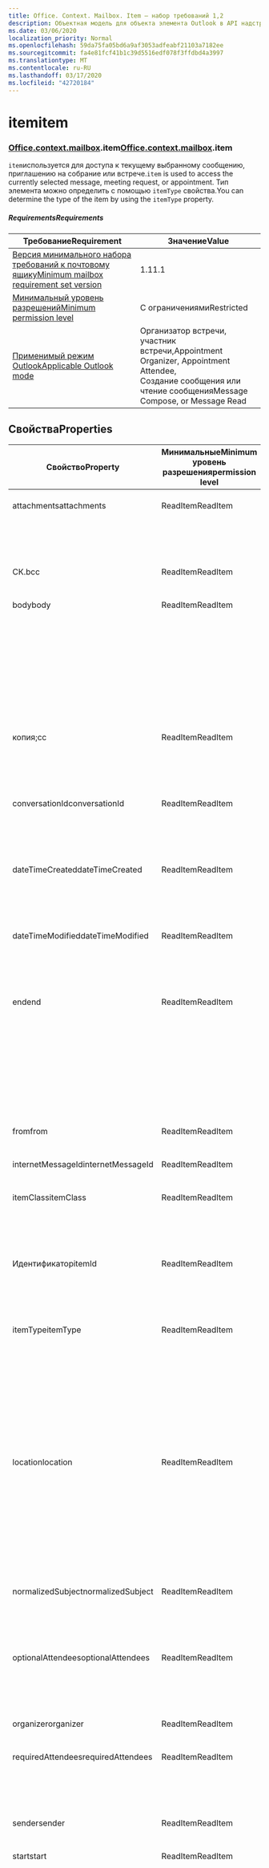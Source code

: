 ```yaml
---
title: Office. Context. Mailbox. Item — набор требований 1,2
description: Объектная модель для объекта элемента Outlook в API надстроек Outlook (версия API почтовых ящиков 1,2).
ms.date: 03/06/2020
localization_priority: Normal
ms.openlocfilehash: 59da75fa05bd6a9af3053adfeabf21103a7182ee
ms.sourcegitcommit: fa4e81fcf41b1c39d5516edf078f3ffdbd4a3997
ms.translationtype: MT
ms.contentlocale: ru-RU
ms.lasthandoff: 03/17/2020
ms.locfileid: "42720184"
---
```

# <a name="item"></a><span data-ttu-id="8c17d-103">item</span><span class="sxs-lookup"><span data-stu-id="8c17d-103">item</span></span>

### <a name="officecontextmailboxitem"></a><span data-ttu-id="8c17d-104">[Office](office.md)[.context](office.context.md)[.mailbox](office.context.mailbox.md).item</span><span class="sxs-lookup"><span data-stu-id="8c17d-104">[Office](office.md)[.context](office.context.md)[.mailbox](office.context.mailbox.md).item</span></span>

<span data-ttu-id="8c17d-105">`item`используется для доступа к текущему выбранному сообщению, приглашению на собрание или встрече.</span><span class="sxs-lookup"><span data-stu-id="8c17d-105">`item` is used to access the currently selected message, meeting request, or appointment.</span></span> <span data-ttu-id="8c17d-106">Тип элемента можно определить с помощью `itemType` свойства.</span><span class="sxs-lookup"><span data-stu-id="8c17d-106">You can determine the type of the item by using the `itemType` property.</span></span>

##### <a name="requirements"></a><span data-ttu-id="8c17d-107">Requirements</span><span class="sxs-lookup"><span data-stu-id="8c17d-107">Requirements</span></span>

|<span data-ttu-id="8c17d-108">Требование</span><span class="sxs-lookup"><span data-stu-id="8c17d-108">Requirement</span></span>|<span data-ttu-id="8c17d-109">Значение</span><span class="sxs-lookup"><span data-stu-id="8c17d-109">Value</span></span>|
|---|---|
|[<span data-ttu-id="8c17d-110">Версия минимального набора требований к почтовому ящику</span><span class="sxs-lookup"><span data-stu-id="8c17d-110">Minimum mailbox requirement set version</span></span>](../../requirement-sets/outlook-api-requirement-sets.md)|<span data-ttu-id="8c17d-111">1.1</span><span class="sxs-lookup"><span data-stu-id="8c17d-111">1.1</span></span>|
|[<span data-ttu-id="8c17d-112">Минимальный уровень разрешений</span><span class="sxs-lookup"><span data-stu-id="8c17d-112">Minimum permission level</span></span>](../../../outlook/understanding-outlook-add-in-permissions.md)|<span data-ttu-id="8c17d-113">С ограничениями</span><span class="sxs-lookup"><span data-stu-id="8c17d-113">Restricted</span></span>|
|[<span data-ttu-id="8c17d-114">Применимый режим Outlook</span><span class="sxs-lookup"><span data-stu-id="8c17d-114">Applicable Outlook mode</span></span>](../../../outlook/outlook-add-ins-overview.md#extension-points)|<span data-ttu-id="8c17d-115">Организатор встречи, участник встречи,</span><span class="sxs-lookup"><span data-stu-id="8c17d-115">Appointment Organizer, Appointment Attendee,</span></span><br><span data-ttu-id="8c17d-116">Создание сообщения или чтение сообщения</span><span class="sxs-lookup"><span data-stu-id="8c17d-116">Message Compose, or Message Read</span></span>|

## <a name="properties"></a><span data-ttu-id="8c17d-117">Свойства</span><span class="sxs-lookup"><span data-stu-id="8c17d-117">Properties</span></span>

| <span data-ttu-id="8c17d-118">Свойство</span><span class="sxs-lookup"><span data-stu-id="8c17d-118">Property</span></span> | <span data-ttu-id="8c17d-119">Минимальные</span><span class="sxs-lookup"><span data-stu-id="8c17d-119">Minimum</span></span><br><span data-ttu-id="8c17d-120">уровень разрешения</span><span class="sxs-lookup"><span data-stu-id="8c17d-120">permission level</span></span> | <span data-ttu-id="8c17d-121">Сведения по режиму</span><span class="sxs-lookup"><span data-stu-id="8c17d-121">Details by mode</span></span> | <span data-ttu-id="8c17d-122">Тип возвращаемых данных</span><span class="sxs-lookup"><span data-stu-id="8c17d-122">Return type</span></span> | <span data-ttu-id="8c17d-123">Минимальные</span><span class="sxs-lookup"><span data-stu-id="8c17d-123">Minimum</span></span><br><span data-ttu-id="8c17d-124">набор требований</span><span class="sxs-lookup"><span data-stu-id="8c17d-124">requirement set</span></span> |
|---|---|---|---|:---:|
| <span data-ttu-id="8c17d-125">attachments</span><span class="sxs-lookup"><span data-stu-id="8c17d-125">attachments</span></span> | <span data-ttu-id="8c17d-126">ReadItem</span><span class="sxs-lookup"><span data-stu-id="8c17d-126">ReadItem</span></span> | [<span data-ttu-id="8c17d-127">Участник встречи</span><span class="sxs-lookup"><span data-stu-id="8c17d-127">Appointment Attendee</span></span>](/javascript/api/outlook/office.appointmentread?view=outlook-js-1.2#attachments) | <span data-ttu-id="8c17d-128">Array.<[AttachmentDetails](/javascript/api/outlook/office.attachmentdetails)></span><span class="sxs-lookup"><span data-stu-id="8c17d-128">Array.<[AttachmentDetails](/javascript/api/outlook/office.attachmentdetails)></span></span> | [<span data-ttu-id="8c17d-129">1.1</span><span class="sxs-lookup"><span data-stu-id="8c17d-129">1.1</span></span>](../requirement-set-1.1/outlook-requirement-set-1.1.md) |
| | | [<span data-ttu-id="8c17d-130">Прочитанное сообщение</span><span class="sxs-lookup"><span data-stu-id="8c17d-130">Message Read</span></span>](/javascript/api/outlook/office.messageread?view=outlook-js-1.2#attachments) | <span data-ttu-id="8c17d-131">Array.<[AttachmentDetails](/javascript/api/outlook/office.attachmentdetails)></span><span class="sxs-lookup"><span data-stu-id="8c17d-131">Array.<[AttachmentDetails](/javascript/api/outlook/office.attachmentdetails)></span></span> | [<span data-ttu-id="8c17d-132">1.1</span><span class="sxs-lookup"><span data-stu-id="8c17d-132">1.1</span></span>](../requirement-set-1.1/outlook-requirement-set-1.1.md) |
| <span data-ttu-id="8c17d-133">СК.</span><span class="sxs-lookup"><span data-stu-id="8c17d-133">bcc</span></span> | <span data-ttu-id="8c17d-134">ReadItem</span><span class="sxs-lookup"><span data-stu-id="8c17d-134">ReadItem</span></span> | [<span data-ttu-id="8c17d-135">Создание сообщения</span><span class="sxs-lookup"><span data-stu-id="8c17d-135">Message Compose</span></span>](/javascript/api/outlook/office.messagecompose?view=outlook-js-1.2#bcc) | [<span data-ttu-id="8c17d-136">Получатели</span><span class="sxs-lookup"><span data-stu-id="8c17d-136">Recipients</span></span>](/javascript/api/outlook/office.recipients) | [<span data-ttu-id="8c17d-137">1.1</span><span class="sxs-lookup"><span data-stu-id="8c17d-137">1.1</span></span>](../requirement-set-1.1/outlook-requirement-set-1.1.md) |
| <span data-ttu-id="8c17d-138">body</span><span class="sxs-lookup"><span data-stu-id="8c17d-138">body</span></span> | <span data-ttu-id="8c17d-139">ReadItem</span><span class="sxs-lookup"><span data-stu-id="8c17d-139">ReadItem</span></span> | [<span data-ttu-id="8c17d-140">Организатор встречи</span><span class="sxs-lookup"><span data-stu-id="8c17d-140">Appointment Organizer</span></span>](/javascript/api/outlook/office.appointmentcompose?view=outlook-js-1.2#body) | [<span data-ttu-id="8c17d-141">Основной текст</span><span class="sxs-lookup"><span data-stu-id="8c17d-141">Body</span></span>](/javascript/api/outlook/office.body) | [<span data-ttu-id="8c17d-142">1.1</span><span class="sxs-lookup"><span data-stu-id="8c17d-142">1.1</span></span>](../requirement-set-1.1/outlook-requirement-set-1.1.md) |
| | | [<span data-ttu-id="8c17d-143">Участник встречи</span><span class="sxs-lookup"><span data-stu-id="8c17d-143">Appointment Attendee</span></span>](/javascript/api/outlook/office.appointmentread?view=outlook-js-1.2#body) | [<span data-ttu-id="8c17d-144">Основной текст</span><span class="sxs-lookup"><span data-stu-id="8c17d-144">Body</span></span>](/javascript/api/outlook/office.body) | [<span data-ttu-id="8c17d-145">1.1</span><span class="sxs-lookup"><span data-stu-id="8c17d-145">1.1</span></span>](../requirement-set-1.1/outlook-requirement-set-1.1.md) |
| | | [<span data-ttu-id="8c17d-146">Создание сообщения</span><span class="sxs-lookup"><span data-stu-id="8c17d-146">Message Compose</span></span>](/javascript/api/outlook/office.messagecompose?view=outlook-js-1.2#body) | [<span data-ttu-id="8c17d-147">Основной текст</span><span class="sxs-lookup"><span data-stu-id="8c17d-147">Body</span></span>](/javascript/api/outlook/office.body) | [<span data-ttu-id="8c17d-148">1.1</span><span class="sxs-lookup"><span data-stu-id="8c17d-148">1.1</span></span>](../requirement-set-1.1/outlook-requirement-set-1.1.md) |
| | | [<span data-ttu-id="8c17d-149">Прочитанное сообщение</span><span class="sxs-lookup"><span data-stu-id="8c17d-149">Message Read</span></span>](/javascript/api/outlook/office.messageread?view=outlook-js-1.2#body) | [<span data-ttu-id="8c17d-150">Основной текст</span><span class="sxs-lookup"><span data-stu-id="8c17d-150">Body</span></span>](/javascript/api/outlook/office.body) | [<span data-ttu-id="8c17d-151">1.1</span><span class="sxs-lookup"><span data-stu-id="8c17d-151">1.1</span></span>](../requirement-set-1.1/outlook-requirement-set-1.1.md) |
| <span data-ttu-id="8c17d-152">копия;</span><span class="sxs-lookup"><span data-stu-id="8c17d-152">cc</span></span> | <span data-ttu-id="8c17d-153">ReadItem</span><span class="sxs-lookup"><span data-stu-id="8c17d-153">ReadItem</span></span> | [<span data-ttu-id="8c17d-154">Создание сообщения</span><span class="sxs-lookup"><span data-stu-id="8c17d-154">Message Compose</span></span>](/javascript/api/outlook/office.messagecompose?view=outlook-js-1.2#cc) | [<span data-ttu-id="8c17d-155">Получатели</span><span class="sxs-lookup"><span data-stu-id="8c17d-155">Recipients</span></span>](/javascript/api/outlook/office.recipients) | [<span data-ttu-id="8c17d-156">1.1</span><span class="sxs-lookup"><span data-stu-id="8c17d-156">1.1</span></span>](../requirement-set-1.1/outlook-requirement-set-1.1.md) |
| | | [<span data-ttu-id="8c17d-157">Прочитанное сообщение</span><span class="sxs-lookup"><span data-stu-id="8c17d-157">Message Read</span></span>](/javascript/api/outlook/office.messageread?view=outlook-js-1.2#cc) | <span data-ttu-id="8c17d-158">Массив. <[EmailAddressDetails](/javascript/api/outlook/office.emailaddressdetails)></span><span class="sxs-lookup"><span data-stu-id="8c17d-158">Array.<[EmailAddressDetails](/javascript/api/outlook/office.emailaddressdetails)></span></span> | [<span data-ttu-id="8c17d-159">1.1</span><span class="sxs-lookup"><span data-stu-id="8c17d-159">1.1</span></span>](../requirement-set-1.1/outlook-requirement-set-1.1.md) |
| <span data-ttu-id="8c17d-160">conversationId</span><span class="sxs-lookup"><span data-stu-id="8c17d-160">conversationId</span></span> | <span data-ttu-id="8c17d-161">ReadItem</span><span class="sxs-lookup"><span data-stu-id="8c17d-161">ReadItem</span></span> | [<span data-ttu-id="8c17d-162">Создание сообщения</span><span class="sxs-lookup"><span data-stu-id="8c17d-162">Message Compose</span></span>](/javascript/api/outlook/office.messagecompose?view=outlook-js-1.2#conversationid) | <span data-ttu-id="8c17d-163">String</span><span class="sxs-lookup"><span data-stu-id="8c17d-163">String</span></span> | [<span data-ttu-id="8c17d-164">1.1</span><span class="sxs-lookup"><span data-stu-id="8c17d-164">1.1</span></span>](../requirement-set-1.1/outlook-requirement-set-1.1.md) |
| | | [<span data-ttu-id="8c17d-165">Прочитанное сообщение</span><span class="sxs-lookup"><span data-stu-id="8c17d-165">Message Read</span></span>](/javascript/api/outlook/office.messageread?view=outlook-js-1.2#conversationid) | <span data-ttu-id="8c17d-166">String</span><span class="sxs-lookup"><span data-stu-id="8c17d-166">String</span></span> | [<span data-ttu-id="8c17d-167">1.1</span><span class="sxs-lookup"><span data-stu-id="8c17d-167">1.1</span></span>](../requirement-set-1.1/outlook-requirement-set-1.1.md) |
| <span data-ttu-id="8c17d-168">dateTimeCreated</span><span class="sxs-lookup"><span data-stu-id="8c17d-168">dateTimeCreated</span></span> | <span data-ttu-id="8c17d-169">ReadItem</span><span class="sxs-lookup"><span data-stu-id="8c17d-169">ReadItem</span></span> | [<span data-ttu-id="8c17d-170">Участник встречи</span><span class="sxs-lookup"><span data-stu-id="8c17d-170">Appointment Attendee</span></span>](/javascript/api/outlook/office.appointmentread?view=outlook-js-1.2#datetimecreated) | <span data-ttu-id="8c17d-171">Дата</span><span class="sxs-lookup"><span data-stu-id="8c17d-171">Date</span></span> | [<span data-ttu-id="8c17d-172">1.1</span><span class="sxs-lookup"><span data-stu-id="8c17d-172">1.1</span></span>](../requirement-set-1.1/outlook-requirement-set-1.1.md) |
| | | [<span data-ttu-id="8c17d-173">Прочитанное сообщение</span><span class="sxs-lookup"><span data-stu-id="8c17d-173">Message Read</span></span>](/javascript/api/outlook/office.messageread?view=outlook-js-1.2#datetimecreated) | <span data-ttu-id="8c17d-174">Дата</span><span class="sxs-lookup"><span data-stu-id="8c17d-174">Date</span></span> | [<span data-ttu-id="8c17d-175">1.1</span><span class="sxs-lookup"><span data-stu-id="8c17d-175">1.1</span></span>](../requirement-set-1.1/outlook-requirement-set-1.1.md) |
| <span data-ttu-id="8c17d-176">dateTimeModified</span><span class="sxs-lookup"><span data-stu-id="8c17d-176">dateTimeModified</span></span> | <span data-ttu-id="8c17d-177">ReadItem</span><span class="sxs-lookup"><span data-stu-id="8c17d-177">ReadItem</span></span> | [<span data-ttu-id="8c17d-178">Участник встречи</span><span class="sxs-lookup"><span data-stu-id="8c17d-178">Appointment Attendee</span></span>](/javascript/api/outlook/office.appointmentread?view=outlook-js-1.2#datetimemodified) | <span data-ttu-id="8c17d-179">Дата</span><span class="sxs-lookup"><span data-stu-id="8c17d-179">Date</span></span> | [<span data-ttu-id="8c17d-180">1.1</span><span class="sxs-lookup"><span data-stu-id="8c17d-180">1.1</span></span>](../requirement-set-1.1/outlook-requirement-set-1.1.md) |
| | | [<span data-ttu-id="8c17d-181">Прочитанное сообщение</span><span class="sxs-lookup"><span data-stu-id="8c17d-181">Message Read</span></span>](/javascript/api/outlook/office.messageread?view=outlook-js-1.2#datetimemodified) | <span data-ttu-id="8c17d-182">Дата</span><span class="sxs-lookup"><span data-stu-id="8c17d-182">Date</span></span> | [<span data-ttu-id="8c17d-183">1.1</span><span class="sxs-lookup"><span data-stu-id="8c17d-183">1.1</span></span>](../requirement-set-1.1/outlook-requirement-set-1.1.md) |
| <span data-ttu-id="8c17d-184">end</span><span class="sxs-lookup"><span data-stu-id="8c17d-184">end</span></span> | <span data-ttu-id="8c17d-185">ReadItem</span><span class="sxs-lookup"><span data-stu-id="8c17d-185">ReadItem</span></span> | [<span data-ttu-id="8c17d-186">Организатор встречи</span><span class="sxs-lookup"><span data-stu-id="8c17d-186">Appointment Organizer</span></span>](/javascript/api/outlook/office.appointmentcompose?view=outlook-js-1.2#end) | [<span data-ttu-id="8c17d-187">Time</span><span class="sxs-lookup"><span data-stu-id="8c17d-187">Time</span></span>](/javascript/api/outlook/office.time) | [<span data-ttu-id="8c17d-188">1.1</span><span class="sxs-lookup"><span data-stu-id="8c17d-188">1.1</span></span>](../requirement-set-1.1/outlook-requirement-set-1.1.md) |
| | | [<span data-ttu-id="8c17d-189">Участник встречи</span><span class="sxs-lookup"><span data-stu-id="8c17d-189">Appointment Attendee</span></span>](/javascript/api/outlook/office.appointmentread?view=outlook-js-1.2#end) | <span data-ttu-id="8c17d-190">Дата</span><span class="sxs-lookup"><span data-stu-id="8c17d-190">Date</span></span> | [<span data-ttu-id="8c17d-191">1.1</span><span class="sxs-lookup"><span data-stu-id="8c17d-191">1.1</span></span>](../requirement-set-1.1/outlook-requirement-set-1.1.md) |
| | | [<span data-ttu-id="8c17d-192">Прочитанное сообщение</span><span class="sxs-lookup"><span data-stu-id="8c17d-192">Message Read</span></span>](/javascript/api/outlook/office.messageread?view=outlook-js-1.2#end)<br><span data-ttu-id="8c17d-193">(Приглашение на собрание)</span><span class="sxs-lookup"><span data-stu-id="8c17d-193">(Meeting Request)</span></span> | <span data-ttu-id="8c17d-194">Дата</span><span class="sxs-lookup"><span data-stu-id="8c17d-194">Date</span></span> | [<span data-ttu-id="8c17d-195">1.1</span><span class="sxs-lookup"><span data-stu-id="8c17d-195">1.1</span></span>](../requirement-set-1.1/outlook-requirement-set-1.1.md) |
| <span data-ttu-id="8c17d-196">from</span><span class="sxs-lookup"><span data-stu-id="8c17d-196">from</span></span> | <span data-ttu-id="8c17d-197">ReadItem</span><span class="sxs-lookup"><span data-stu-id="8c17d-197">ReadItem</span></span> | [<span data-ttu-id="8c17d-198">Прочитанное сообщение</span><span class="sxs-lookup"><span data-stu-id="8c17d-198">Message Read</span></span>](/javascript/api/outlook/office.messageread?view=outlook-js-1.2#from) | [<span data-ttu-id="8c17d-199">EmailAddressDetails</span><span class="sxs-lookup"><span data-stu-id="8c17d-199">EmailAddressDetails</span></span>](/javascript/api/outlook/office.emailaddressdetails) | [<span data-ttu-id="8c17d-200">1.1</span><span class="sxs-lookup"><span data-stu-id="8c17d-200">1.1</span></span>](../requirement-set-1.1/outlook-requirement-set-1.1.md) |
| <span data-ttu-id="8c17d-201">internetMessageId</span><span class="sxs-lookup"><span data-stu-id="8c17d-201">internetMessageId</span></span> | <span data-ttu-id="8c17d-202">ReadItem</span><span class="sxs-lookup"><span data-stu-id="8c17d-202">ReadItem</span></span> | [<span data-ttu-id="8c17d-203">Прочитанное сообщение</span><span class="sxs-lookup"><span data-stu-id="8c17d-203">Message Read</span></span>](/javascript/api/outlook/office.messageread?view=outlook-js-1.2#internetmessageid) | <span data-ttu-id="8c17d-204">String</span><span class="sxs-lookup"><span data-stu-id="8c17d-204">String</span></span> | [<span data-ttu-id="8c17d-205">1.1</span><span class="sxs-lookup"><span data-stu-id="8c17d-205">1.1</span></span>](../requirement-set-1.1/outlook-requirement-set-1.1.md) |
| <span data-ttu-id="8c17d-206">itemClass</span><span class="sxs-lookup"><span data-stu-id="8c17d-206">itemClass</span></span> | <span data-ttu-id="8c17d-207">ReadItem</span><span class="sxs-lookup"><span data-stu-id="8c17d-207">ReadItem</span></span> | [<span data-ttu-id="8c17d-208">Участник встречи</span><span class="sxs-lookup"><span data-stu-id="8c17d-208">Appointment Attendee</span></span>](/javascript/api/outlook/office.appointmentread?view=outlook-js-1.2#itemclass) | <span data-ttu-id="8c17d-209">String</span><span class="sxs-lookup"><span data-stu-id="8c17d-209">String</span></span> | [<span data-ttu-id="8c17d-210">1.1</span><span class="sxs-lookup"><span data-stu-id="8c17d-210">1.1</span></span>](../requirement-set-1.1/outlook-requirement-set-1.1.md) |
| | | [<span data-ttu-id="8c17d-211">Прочитанное сообщение</span><span class="sxs-lookup"><span data-stu-id="8c17d-211">Message Read</span></span>](/javascript/api/outlook/office.messageread?view=outlook-js-1.2#itemclass) | <span data-ttu-id="8c17d-212">String</span><span class="sxs-lookup"><span data-stu-id="8c17d-212">String</span></span> | [<span data-ttu-id="8c17d-213">1.1</span><span class="sxs-lookup"><span data-stu-id="8c17d-213">1.1</span></span>](../requirement-set-1.1/outlook-requirement-set-1.1.md) |
| <span data-ttu-id="8c17d-214">Идентификатор</span><span class="sxs-lookup"><span data-stu-id="8c17d-214">itemId</span></span> | <span data-ttu-id="8c17d-215">ReadItem</span><span class="sxs-lookup"><span data-stu-id="8c17d-215">ReadItem</span></span> | [<span data-ttu-id="8c17d-216">Участник встречи</span><span class="sxs-lookup"><span data-stu-id="8c17d-216">Appointment Attendee</span></span>](/javascript/api/outlook/office.appointmentread?view=outlook-js-1.2#itemid) | <span data-ttu-id="8c17d-217">String</span><span class="sxs-lookup"><span data-stu-id="8c17d-217">String</span></span> | [<span data-ttu-id="8c17d-218">1.1</span><span class="sxs-lookup"><span data-stu-id="8c17d-218">1.1</span></span>](../requirement-set-1.1/outlook-requirement-set-1.1.md) |
| | | [<span data-ttu-id="8c17d-219">Прочитанное сообщение</span><span class="sxs-lookup"><span data-stu-id="8c17d-219">Message Read</span></span>](/javascript/api/outlook/office.messageread?view=outlook-js-1.2#itemid) | <span data-ttu-id="8c17d-220">String</span><span class="sxs-lookup"><span data-stu-id="8c17d-220">String</span></span> | [<span data-ttu-id="8c17d-221">1.1</span><span class="sxs-lookup"><span data-stu-id="8c17d-221">1.1</span></span>](../requirement-set-1.1/outlook-requirement-set-1.1.md) |
| <span data-ttu-id="8c17d-222">itemType</span><span class="sxs-lookup"><span data-stu-id="8c17d-222">itemType</span></span> | <span data-ttu-id="8c17d-223">ReadItem</span><span class="sxs-lookup"><span data-stu-id="8c17d-223">ReadItem</span></span> | [<span data-ttu-id="8c17d-224">Организатор встречи</span><span class="sxs-lookup"><span data-stu-id="8c17d-224">Appointment Organizer</span></span>](/javascript/api/outlook/office.appointmentcompose?view=outlook-js-1.2#itemtype) | [<span data-ttu-id="8c17d-225">MailboxEnums. ItemType</span><span class="sxs-lookup"><span data-stu-id="8c17d-225">MailboxEnums.ItemType</span></span>](/javascript/api/outlook/office.mailboxenums.itemtype) | [<span data-ttu-id="8c17d-226">1.1</span><span class="sxs-lookup"><span data-stu-id="8c17d-226">1.1</span></span>](../requirement-set-1.1/outlook-requirement-set-1.1.md) |
| | | [<span data-ttu-id="8c17d-227">Участник встречи</span><span class="sxs-lookup"><span data-stu-id="8c17d-227">Appointment Attendee</span></span>](/javascript/api/outlook/office.appointmentread?view=outlook-js-1.2#itemtype) | [<span data-ttu-id="8c17d-228">MailboxEnums. ItemType</span><span class="sxs-lookup"><span data-stu-id="8c17d-228">MailboxEnums.ItemType</span></span>](/javascript/api/outlook/office.mailboxenums.itemtype) | [<span data-ttu-id="8c17d-229">1.1</span><span class="sxs-lookup"><span data-stu-id="8c17d-229">1.1</span></span>](../requirement-set-1.1/outlook-requirement-set-1.1.md) |
| | | [<span data-ttu-id="8c17d-230">Создание сообщения</span><span class="sxs-lookup"><span data-stu-id="8c17d-230">Message Compose</span></span>](/javascript/api/outlook/office.messagecompose?view=outlook-js-1.2#itemtype) | [<span data-ttu-id="8c17d-231">MailboxEnums. ItemType</span><span class="sxs-lookup"><span data-stu-id="8c17d-231">MailboxEnums.ItemType</span></span>](/javascript/api/outlook/office.mailboxenums.itemtype) | [<span data-ttu-id="8c17d-232">1.1</span><span class="sxs-lookup"><span data-stu-id="8c17d-232">1.1</span></span>](../requirement-set-1.1/outlook-requirement-set-1.1.md) |
| | | [<span data-ttu-id="8c17d-233">Прочитанное сообщение</span><span class="sxs-lookup"><span data-stu-id="8c17d-233">Message Read</span></span>](/javascript/api/outlook/office.messageread?view=outlook-js-1.2#itemtype) | [<span data-ttu-id="8c17d-234">MailboxEnums. ItemType</span><span class="sxs-lookup"><span data-stu-id="8c17d-234">MailboxEnums.ItemType</span></span>](/javascript/api/outlook/office.mailboxenums.itemtype) | [<span data-ttu-id="8c17d-235">1.1</span><span class="sxs-lookup"><span data-stu-id="8c17d-235">1.1</span></span>](../requirement-set-1.1/outlook-requirement-set-1.1.md) |
| <span data-ttu-id="8c17d-236">location</span><span class="sxs-lookup"><span data-stu-id="8c17d-236">location</span></span> | <span data-ttu-id="8c17d-237">ReadItem</span><span class="sxs-lookup"><span data-stu-id="8c17d-237">ReadItem</span></span> | [<span data-ttu-id="8c17d-238">Организатор встречи</span><span class="sxs-lookup"><span data-stu-id="8c17d-238">Appointment Organizer</span></span>](/javascript/api/outlook/office.appointmentcompose?view=outlook-js-1.2#location) | [<span data-ttu-id="8c17d-239">Location</span><span class="sxs-lookup"><span data-stu-id="8c17d-239">Location</span></span>](/javascript/api/outlook/office.location) | [<span data-ttu-id="8c17d-240">1.1</span><span class="sxs-lookup"><span data-stu-id="8c17d-240">1.1</span></span>](../requirement-set-1.1/outlook-requirement-set-1.1.md) |
| | | [<span data-ttu-id="8c17d-241">Участник встречи</span><span class="sxs-lookup"><span data-stu-id="8c17d-241">Appointment Attendee</span></span>](/javascript/api/outlook/office.appointmentread?view=outlook-js-1.2#location) | <span data-ttu-id="8c17d-242">String</span><span class="sxs-lookup"><span data-stu-id="8c17d-242">String</span></span> | [<span data-ttu-id="8c17d-243">1.1</span><span class="sxs-lookup"><span data-stu-id="8c17d-243">1.1</span></span>](../requirement-set-1.1/outlook-requirement-set-1.1.md) |
| | | [<span data-ttu-id="8c17d-244">Прочитанное сообщение</span><span class="sxs-lookup"><span data-stu-id="8c17d-244">Message Read</span></span>](/javascript/api/outlook/office.messageread?view=outlook-js-1.2#location)<br><span data-ttu-id="8c17d-245">(Приглашение на собрание)</span><span class="sxs-lookup"><span data-stu-id="8c17d-245">(Meeting Request)</span></span> | <span data-ttu-id="8c17d-246">String</span><span class="sxs-lookup"><span data-stu-id="8c17d-246">String</span></span> | [<span data-ttu-id="8c17d-247">1.1</span><span class="sxs-lookup"><span data-stu-id="8c17d-247">1.1</span></span>](../requirement-set-1.1/outlook-requirement-set-1.1.md) |
| <span data-ttu-id="8c17d-248">normalizedSubject</span><span class="sxs-lookup"><span data-stu-id="8c17d-248">normalizedSubject</span></span> | <span data-ttu-id="8c17d-249">ReadItem</span><span class="sxs-lookup"><span data-stu-id="8c17d-249">ReadItem</span></span> | [<span data-ttu-id="8c17d-250">Участник встречи</span><span class="sxs-lookup"><span data-stu-id="8c17d-250">Appointment Attendee</span></span>](/javascript/api/outlook/office.appointmentread?view=outlook-js-1.2#normalizedsubject) | <span data-ttu-id="8c17d-251">String</span><span class="sxs-lookup"><span data-stu-id="8c17d-251">String</span></span> | [<span data-ttu-id="8c17d-252">1.1</span><span class="sxs-lookup"><span data-stu-id="8c17d-252">1.1</span></span>](../requirement-set-1.1/outlook-requirement-set-1.1.md) |
| | | [<span data-ttu-id="8c17d-253">Прочитанное сообщение</span><span class="sxs-lookup"><span data-stu-id="8c17d-253">Message Read</span></span>](/javascript/api/outlook/office.messageread?view=outlook-js-1.2#normalizedsubject) | <span data-ttu-id="8c17d-254">String</span><span class="sxs-lookup"><span data-stu-id="8c17d-254">String</span></span> | [<span data-ttu-id="8c17d-255">1.1</span><span class="sxs-lookup"><span data-stu-id="8c17d-255">1.1</span></span>](../requirement-set-1.1/outlook-requirement-set-1.1.md) |
| <span data-ttu-id="8c17d-256">optionalAttendees</span><span class="sxs-lookup"><span data-stu-id="8c17d-256">optionalAttendees</span></span> | <span data-ttu-id="8c17d-257">ReadItem</span><span class="sxs-lookup"><span data-stu-id="8c17d-257">ReadItem</span></span> | [<span data-ttu-id="8c17d-258">Организатор встречи</span><span class="sxs-lookup"><span data-stu-id="8c17d-258">Appointment Organizer</span></span>](/javascript/api/outlook/office.appointmentcompose?view=outlook-js-1.2#optionalattendees) | [<span data-ttu-id="8c17d-259">Получатели</span><span class="sxs-lookup"><span data-stu-id="8c17d-259">Recipients</span></span>](/javascript/api/outlook/office.recipients) | [<span data-ttu-id="8c17d-260">1.1</span><span class="sxs-lookup"><span data-stu-id="8c17d-260">1.1</span></span>](../requirement-set-1.1/outlook-requirement-set-1.1.md) |
| | | [<span data-ttu-id="8c17d-261">Участник встречи</span><span class="sxs-lookup"><span data-stu-id="8c17d-261">Appointment Attendee</span></span>](/javascript/api/outlook/office.appointmentread?view=outlook-js-1.2#optionalattendees) | <span data-ttu-id="8c17d-262">Массив. <[EmailAddressDetails](/javascript/api/outlook/office.emailaddressdetails)></span><span class="sxs-lookup"><span data-stu-id="8c17d-262">Array.<[EmailAddressDetails](/javascript/api/outlook/office.emailaddressdetails)></span></span> | [<span data-ttu-id="8c17d-263">1.1</span><span class="sxs-lookup"><span data-stu-id="8c17d-263">1.1</span></span>](../requirement-set-1.1/outlook-requirement-set-1.1.md) |
| <span data-ttu-id="8c17d-264">organizer</span><span class="sxs-lookup"><span data-stu-id="8c17d-264">organizer</span></span> | <span data-ttu-id="8c17d-265">ReadItem</span><span class="sxs-lookup"><span data-stu-id="8c17d-265">ReadItem</span></span> | [<span data-ttu-id="8c17d-266">Участник встречи</span><span class="sxs-lookup"><span data-stu-id="8c17d-266">Appointment Attendee</span></span>](/javascript/api/outlook/office.appointmentread?view=outlook-js-1.2#organizer) | [<span data-ttu-id="8c17d-267">EmailAddressDetails</span><span class="sxs-lookup"><span data-stu-id="8c17d-267">EmailAddressDetails</span></span>](/javascript/api/outlook/office.emailaddressdetails) | [<span data-ttu-id="8c17d-268">1.1</span><span class="sxs-lookup"><span data-stu-id="8c17d-268">1.1</span></span>](../requirement-set-1.1/outlook-requirement-set-1.1.md) |
| <span data-ttu-id="8c17d-269">requiredAttendees</span><span class="sxs-lookup"><span data-stu-id="8c17d-269">requiredAttendees</span></span> | <span data-ttu-id="8c17d-270">ReadItem</span><span class="sxs-lookup"><span data-stu-id="8c17d-270">ReadItem</span></span> | [<span data-ttu-id="8c17d-271">Организатор встречи</span><span class="sxs-lookup"><span data-stu-id="8c17d-271">Appointment Organizer</span></span>](/javascript/api/outlook/office.appointmentcompose?view=outlook-js-1.2#requiredattendees) | [<span data-ttu-id="8c17d-272">Получатели</span><span class="sxs-lookup"><span data-stu-id="8c17d-272">Recipients</span></span>](/javascript/api/outlook/office.recipients) | [<span data-ttu-id="8c17d-273">1.1</span><span class="sxs-lookup"><span data-stu-id="8c17d-273">1.1</span></span>](../requirement-set-1.1/outlook-requirement-set-1.1.md) |
| | | [<span data-ttu-id="8c17d-274">Участник встречи</span><span class="sxs-lookup"><span data-stu-id="8c17d-274">Appointment Attendee</span></span>](/javascript/api/outlook/office.appointmentread?view=outlook-js-1.2#requiredattendees) | <span data-ttu-id="8c17d-275">Массив. <[EmailAddressDetails](/javascript/api/outlook/office.emailaddressdetails)></span><span class="sxs-lookup"><span data-stu-id="8c17d-275">Array.<[EmailAddressDetails](/javascript/api/outlook/office.emailaddressdetails)></span></span> | [<span data-ttu-id="8c17d-276">1.1</span><span class="sxs-lookup"><span data-stu-id="8c17d-276">1.1</span></span>](../requirement-set-1.1/outlook-requirement-set-1.1.md) |
| <span data-ttu-id="8c17d-277">sender</span><span class="sxs-lookup"><span data-stu-id="8c17d-277">sender</span></span> | <span data-ttu-id="8c17d-278">ReadItem</span><span class="sxs-lookup"><span data-stu-id="8c17d-278">ReadItem</span></span> | [<span data-ttu-id="8c17d-279">Прочитанное сообщение</span><span class="sxs-lookup"><span data-stu-id="8c17d-279">Message Read</span></span>](/javascript/api/outlook/office.messageread?view=outlook-js-1.2#sender) | [<span data-ttu-id="8c17d-280">EmailAddressDetails</span><span class="sxs-lookup"><span data-stu-id="8c17d-280">EmailAddressDetails</span></span>](/javascript/api/outlook/office.emailaddressdetails) | [<span data-ttu-id="8c17d-281">1.1</span><span class="sxs-lookup"><span data-stu-id="8c17d-281">1.1</span></span>](../requirement-set-1.1/outlook-requirement-set-1.1.md) |
| <span data-ttu-id="8c17d-282">start</span><span class="sxs-lookup"><span data-stu-id="8c17d-282">start</span></span> | <span data-ttu-id="8c17d-283">ReadItem</span><span class="sxs-lookup"><span data-stu-id="8c17d-283">ReadItem</span></span> | [<span data-ttu-id="8c17d-284">Организатор встречи</span><span class="sxs-lookup"><span data-stu-id="8c17d-284">Appointment Organizer</span></span>](/javascript/api/outlook/office.appointmentcompose?view=outlook-js-1.2#start) | [<span data-ttu-id="8c17d-285">Time</span><span class="sxs-lookup"><span data-stu-id="8c17d-285">Time</span></span>](/javascript/api/outlook/office.time) | [<span data-ttu-id="8c17d-286">1.1</span><span class="sxs-lookup"><span data-stu-id="8c17d-286">1.1</span></span>](../requirement-set-1.1/outlook-requirement-set-1.1.md) |
| | | [<span data-ttu-id="8c17d-287">Участник встречи</span><span class="sxs-lookup"><span data-stu-id="8c17d-287">Appointment Attendee</span></span>](/javascript/api/outlook/office.appointmentread?view=outlook-js-1.2#start) | <span data-ttu-id="8c17d-288">Дата</span><span class="sxs-lookup"><span data-stu-id="8c17d-288">Date</span></span> | [<span data-ttu-id="8c17d-289">1.1</span><span class="sxs-lookup"><span data-stu-id="8c17d-289">1.1</span></span>](../requirement-set-1.1/outlook-requirement-set-1.1.md) |
| | | [<span data-ttu-id="8c17d-290">Прочитанное сообщение</span><span class="sxs-lookup"><span data-stu-id="8c17d-290">Message Read</span></span>](/javascript/api/outlook/office.messageread?view=outlook-js-1.2#start)<br><span data-ttu-id="8c17d-291">(Приглашение на собрание)</span><span class="sxs-lookup"><span data-stu-id="8c17d-291">(Meeting Request)</span></span> | <span data-ttu-id="8c17d-292">Дата</span><span class="sxs-lookup"><span data-stu-id="8c17d-292">Date</span></span> | [<span data-ttu-id="8c17d-293">1.1</span><span class="sxs-lookup"><span data-stu-id="8c17d-293">1.1</span></span>](../requirement-set-1.1/outlook-requirement-set-1.1.md) |
| <span data-ttu-id="8c17d-294">subject</span><span class="sxs-lookup"><span data-stu-id="8c17d-294">subject</span></span> | <span data-ttu-id="8c17d-295">ReadItem</span><span class="sxs-lookup"><span data-stu-id="8c17d-295">ReadItem</span></span> | [<span data-ttu-id="8c17d-296">Организатор встречи</span><span class="sxs-lookup"><span data-stu-id="8c17d-296">Appointment Organizer</span></span>](/javascript/api/outlook/office.appointmentcompose?view=outlook-js-1.2#subject) | [<span data-ttu-id="8c17d-297">Subject</span><span class="sxs-lookup"><span data-stu-id="8c17d-297">Subject</span></span>](/javascript/api/outlook/office.subject) | [<span data-ttu-id="8c17d-298">1.1</span><span class="sxs-lookup"><span data-stu-id="8c17d-298">1.1</span></span>](../requirement-set-1.1/outlook-requirement-set-1.1.md) |
| | | [<span data-ttu-id="8c17d-299">Участник встречи</span><span class="sxs-lookup"><span data-stu-id="8c17d-299">Appointment Attendee</span></span>](/javascript/api/outlook/office.appointmentread?view=outlook-js-1.2#subject) | <span data-ttu-id="8c17d-300">String</span><span class="sxs-lookup"><span data-stu-id="8c17d-300">String</span></span> | [<span data-ttu-id="8c17d-301">1.1</span><span class="sxs-lookup"><span data-stu-id="8c17d-301">1.1</span></span>](../requirement-set-1.1/outlook-requirement-set-1.1.md) |
| | | [<span data-ttu-id="8c17d-302">Создание сообщения</span><span class="sxs-lookup"><span data-stu-id="8c17d-302">Message Compose</span></span>](/javascript/api/outlook/office.messagecompose?view=outlook-js-1.2#subject) | [<span data-ttu-id="8c17d-303">Subject</span><span class="sxs-lookup"><span data-stu-id="8c17d-303">Subject</span></span>](/javascript/api/outlook/office.subject) | [<span data-ttu-id="8c17d-304">1.1</span><span class="sxs-lookup"><span data-stu-id="8c17d-304">1.1</span></span>](../requirement-set-1.1/outlook-requirement-set-1.1.md) |
| | | [<span data-ttu-id="8c17d-305">Прочитанное сообщение</span><span class="sxs-lookup"><span data-stu-id="8c17d-305">Message Read</span></span>](/javascript/api/outlook/office.messageread?view=outlook-js-1.2#subject) | <span data-ttu-id="8c17d-306">String</span><span class="sxs-lookup"><span data-stu-id="8c17d-306">String</span></span> | [<span data-ttu-id="8c17d-307">1.1</span><span class="sxs-lookup"><span data-stu-id="8c17d-307">1.1</span></span>](../requirement-set-1.1/outlook-requirement-set-1.1.md) |
| <span data-ttu-id="8c17d-308">to</span><span class="sxs-lookup"><span data-stu-id="8c17d-308">to</span></span> | <span data-ttu-id="8c17d-309">ReadItem</span><span class="sxs-lookup"><span data-stu-id="8c17d-309">ReadItem</span></span> | [<span data-ttu-id="8c17d-310">Создание сообщения</span><span class="sxs-lookup"><span data-stu-id="8c17d-310">Message Compose</span></span>](/javascript/api/outlook/office.messagecompose?view=outlook-js-1.2#to) | [<span data-ttu-id="8c17d-311">Получатели</span><span class="sxs-lookup"><span data-stu-id="8c17d-311">Recipients</span></span>](/javascript/api/outlook/office.recipients) | [<span data-ttu-id="8c17d-312">1.1</span><span class="sxs-lookup"><span data-stu-id="8c17d-312">1.1</span></span>](../requirement-set-1.1/outlook-requirement-set-1.1.md) |
| | | [<span data-ttu-id="8c17d-313">Прочитанное сообщение</span><span class="sxs-lookup"><span data-stu-id="8c17d-313">Message Read</span></span>](/javascript/api/outlook/office.messageread?view=outlook-js-1.2#to) | <span data-ttu-id="8c17d-314">Массив. <[EmailAddressDetails](/javascript/api/outlook/office.emailaddressdetails)></span><span class="sxs-lookup"><span data-stu-id="8c17d-314">Array.<[EmailAddressDetails](/javascript/api/outlook/office.emailaddressdetails)></span></span> | [<span data-ttu-id="8c17d-315">1.1</span><span class="sxs-lookup"><span data-stu-id="8c17d-315">1.1</span></span>](../requirement-set-1.1/outlook-requirement-set-1.1.md) |

## <a name="methods"></a><span data-ttu-id="8c17d-316">Методы</span><span class="sxs-lookup"><span data-stu-id="8c17d-316">Methods</span></span>

| <span data-ttu-id="8c17d-317">Метод</span><span class="sxs-lookup"><span data-stu-id="8c17d-317">Method</span></span> | <span data-ttu-id="8c17d-318">Минимальные</span><span class="sxs-lookup"><span data-stu-id="8c17d-318">Minimum</span></span><br><span data-ttu-id="8c17d-319">уровень разрешения</span><span class="sxs-lookup"><span data-stu-id="8c17d-319">permission level</span></span> | <span data-ttu-id="8c17d-320">Сведения по режиму</span><span class="sxs-lookup"><span data-stu-id="8c17d-320">Details by mode</span></span> | <span data-ttu-id="8c17d-321">Минимальные</span><span class="sxs-lookup"><span data-stu-id="8c17d-321">Minimum</span></span><br><span data-ttu-id="8c17d-322">набор требований</span><span class="sxs-lookup"><span data-stu-id="8c17d-322">requirement set</span></span> |
|---|---|---|:---:|
| <span data-ttu-id="8c17d-323">addFileAttachmentAsync(uri, attachmentName, [options], [callback])</span><span class="sxs-lookup"><span data-stu-id="8c17d-323">addFileAttachmentAsync(uri, attachmentName, [options], [callback])</span></span> | <span data-ttu-id="8c17d-324">ReadWriteItem</span><span class="sxs-lookup"><span data-stu-id="8c17d-324">ReadWriteItem</span></span> | [<span data-ttu-id="8c17d-325">Организатор встречи</span><span class="sxs-lookup"><span data-stu-id="8c17d-325">Appointment Organizer</span></span>](/javascript/api/outlook/office.appointmentcompose?view=outlook-js-1.2#addfileattachmentasync-uri--attachmentname--options--callback-) | [<span data-ttu-id="8c17d-326">1.1</span><span class="sxs-lookup"><span data-stu-id="8c17d-326">1.1</span></span>](../requirement-set-1.1/outlook-requirement-set-1.1.md) |
| | | [<span data-ttu-id="8c17d-327">Создание сообщения</span><span class="sxs-lookup"><span data-stu-id="8c17d-327">Message Compose</span></span>](/javascript/api/outlook/office.messagecompose?view=outlook-js-1.2#addfileattachmentasync-uri--attachmentname--options--callback-) | [<span data-ttu-id="8c17d-328">1.1</span><span class="sxs-lookup"><span data-stu-id="8c17d-328">1.1</span></span>](../requirement-set-1.1/outlook-requirement-set-1.1.md) |
| <span data-ttu-id="8c17d-329">addItemAttachmentAsync(itemId, attachmentName, [options], [callback])</span><span class="sxs-lookup"><span data-stu-id="8c17d-329">addItemAttachmentAsync(itemId, attachmentName, [options], [callback])</span></span> | <span data-ttu-id="8c17d-330">ReadWriteItem</span><span class="sxs-lookup"><span data-stu-id="8c17d-330">ReadWriteItem</span></span> | [<span data-ttu-id="8c17d-331">Организатор встречи</span><span class="sxs-lookup"><span data-stu-id="8c17d-331">Appointment Organizer</span></span>](/javascript/api/outlook/office.appointmentcompose?view=outlook-js-1.2#additemattachmentasync-itemid--attachmentname--options--callback-) | [<span data-ttu-id="8c17d-332">1.1</span><span class="sxs-lookup"><span data-stu-id="8c17d-332">1.1</span></span>](../requirement-set-1.1/outlook-requirement-set-1.1.md) |
| | | [<span data-ttu-id="8c17d-333">Создание сообщения</span><span class="sxs-lookup"><span data-stu-id="8c17d-333">Message Compose</span></span>](/javascript/api/outlook/office.messagecompose?view=outlook-js-1.2#additemattachmentasync-itemid--attachmentname--options--callback-) | [<span data-ttu-id="8c17d-334">1.1</span><span class="sxs-lookup"><span data-stu-id="8c17d-334">1.1</span></span>](../requirement-set-1.1/outlook-requirement-set-1.1.md) |
| <span data-ttu-id="8c17d-335">displayReplyAllForm(formData, [callback])</span><span class="sxs-lookup"><span data-stu-id="8c17d-335">displayReplyAllForm(formData, [callback])</span></span> | <span data-ttu-id="8c17d-336">ReadItem</span><span class="sxs-lookup"><span data-stu-id="8c17d-336">ReadItem</span></span> | [<span data-ttu-id="8c17d-337">Участник встречи</span><span class="sxs-lookup"><span data-stu-id="8c17d-337">Appointment Attendee</span></span>](/javascript/api/outlook/office.appointmentread?view=outlook-js-1.2#displayreplyallform-formdata--callback-) | [<span data-ttu-id="8c17d-338">1.1</span><span class="sxs-lookup"><span data-stu-id="8c17d-338">1.1</span></span>](../requirement-set-1.1/outlook-requirement-set-1.1.md) |
| | | [<span data-ttu-id="8c17d-339">Прочитанное сообщение</span><span class="sxs-lookup"><span data-stu-id="8c17d-339">Message Read</span></span>](/javascript/api/outlook/office.messageread?view=outlook-js-1.2#displayreplyallform-formdata--callback-) | [<span data-ttu-id="8c17d-340">1.1</span><span class="sxs-lookup"><span data-stu-id="8c17d-340">1.1</span></span>](../requirement-set-1.1/outlook-requirement-set-1.1.md) |
| <span data-ttu-id="8c17d-341">displayReplyForm(formData, [callback])</span><span class="sxs-lookup"><span data-stu-id="8c17d-341">displayReplyForm(formData, [callback])</span></span> | <span data-ttu-id="8c17d-342">ReadItem</span><span class="sxs-lookup"><span data-stu-id="8c17d-342">ReadItem</span></span> | [<span data-ttu-id="8c17d-343">Участник встречи</span><span class="sxs-lookup"><span data-stu-id="8c17d-343">Appointment Attendee</span></span>](/javascript/api/outlook/office.appointmentread?view=outlook-js-1.2#displayreplyform-formdata--callback-) | [<span data-ttu-id="8c17d-344">1.1</span><span class="sxs-lookup"><span data-stu-id="8c17d-344">1.1</span></span>](../requirement-set-1.1/outlook-requirement-set-1.1.md) |
| | | [<span data-ttu-id="8c17d-345">Прочитанное сообщение</span><span class="sxs-lookup"><span data-stu-id="8c17d-345">Message Read</span></span>](/javascript/api/outlook/office.messageread?view=outlook-js-1.2#displayreplyform-formdata--callback-) | [<span data-ttu-id="8c17d-346">1.1</span><span class="sxs-lookup"><span data-stu-id="8c17d-346">1.1</span></span>](../requirement-set-1.1/outlook-requirement-set-1.1.md) |
| <span data-ttu-id="8c17d-347">Entities ()</span><span class="sxs-lookup"><span data-stu-id="8c17d-347">getEntities()</span></span> | <span data-ttu-id="8c17d-348">ReadItem</span><span class="sxs-lookup"><span data-stu-id="8c17d-348">ReadItem</span></span> | [<span data-ttu-id="8c17d-349">Участник встречи</span><span class="sxs-lookup"><span data-stu-id="8c17d-349">Appointment Attendee</span></span>](/javascript/api/outlook/office.appointmentread?view=outlook-js-1.2#getentities--) | [<span data-ttu-id="8c17d-350">1.1</span><span class="sxs-lookup"><span data-stu-id="8c17d-350">1.1</span></span>](../requirement-set-1.1/outlook-requirement-set-1.1.md) |
| | | [<span data-ttu-id="8c17d-351">Прочитанное сообщение</span><span class="sxs-lookup"><span data-stu-id="8c17d-351">Message Read</span></span>](/javascript/api/outlook/office.messageread?view=outlook-js-1.2#getentities--) | [<span data-ttu-id="8c17d-352">1.1</span><span class="sxs-lookup"><span data-stu-id="8c17d-352">1.1</span></span>](../requirement-set-1.1/outlook-requirement-set-1.1.md) |
| <span data-ttu-id="8c17d-353">getEntitiesByType (entityType)</span><span class="sxs-lookup"><span data-stu-id="8c17d-353">getEntitiesByType(entityType)</span></span> | <span data-ttu-id="8c17d-354">Restricted</span><span class="sxs-lookup"><span data-stu-id="8c17d-354">Restricted</span></span> | [<span data-ttu-id="8c17d-355">Участник встречи</span><span class="sxs-lookup"><span data-stu-id="8c17d-355">Appointment Attendee</span></span>](/javascript/api/outlook/office.appointmentread?view=outlook-js-1.2#getentitiesbytype-entitytype-) | [<span data-ttu-id="8c17d-356">1.1</span><span class="sxs-lookup"><span data-stu-id="8c17d-356">1.1</span></span>](../requirement-set-1.1/outlook-requirement-set-1.1.md) |
| | | [<span data-ttu-id="8c17d-357">Прочитанное сообщение</span><span class="sxs-lookup"><span data-stu-id="8c17d-357">Message Read</span></span>](/javascript/api/outlook/office.messageread?view=outlook-js-1.2#getentitiesbytype-entitytype-) | [<span data-ttu-id="8c17d-358">1.1</span><span class="sxs-lookup"><span data-stu-id="8c17d-358">1.1</span></span>](../requirement-set-1.1/outlook-requirement-set-1.1.md) |
| <span data-ttu-id="8c17d-359">getFilteredEntitiesByName (имя)</span><span class="sxs-lookup"><span data-stu-id="8c17d-359">getFilteredEntitiesByName(name)</span></span> | <span data-ttu-id="8c17d-360">ReadItem</span><span class="sxs-lookup"><span data-stu-id="8c17d-360">ReadItem</span></span> | [<span data-ttu-id="8c17d-361">Участник встречи</span><span class="sxs-lookup"><span data-stu-id="8c17d-361">Appointment Attendee</span></span>](/javascript/api/outlook/office.appointmentread?view=outlook-js-1.2#getfilteredentitiesbyname-name-) | [<span data-ttu-id="8c17d-362">1.1</span><span class="sxs-lookup"><span data-stu-id="8c17d-362">1.1</span></span>](../requirement-set-1.1/outlook-requirement-set-1.1.md) |
| | | [<span data-ttu-id="8c17d-363">Прочитанное сообщение</span><span class="sxs-lookup"><span data-stu-id="8c17d-363">Message Read</span></span>](/javascript/api/outlook/office.messageread?view=outlook-js-1.2#getfilteredentitiesbyname-name-) | [<span data-ttu-id="8c17d-364">1.1</span><span class="sxs-lookup"><span data-stu-id="8c17d-364">1.1</span></span>](../requirement-set-1.1/outlook-requirement-set-1.1.md) |
| <span data-ttu-id="8c17d-365">getRegExMatches ()</span><span class="sxs-lookup"><span data-stu-id="8c17d-365">getRegExMatches()</span></span> | <span data-ttu-id="8c17d-366">ReadItem</span><span class="sxs-lookup"><span data-stu-id="8c17d-366">ReadItem</span></span> | [<span data-ttu-id="8c17d-367">Участник встречи</span><span class="sxs-lookup"><span data-stu-id="8c17d-367">Appointment Attendee</span></span>](/javascript/api/outlook/office.appointmentread?view=outlook-js-1.2#getregexmatches--) | [<span data-ttu-id="8c17d-368">1.1</span><span class="sxs-lookup"><span data-stu-id="8c17d-368">1.1</span></span>](../requirement-set-1.1/outlook-requirement-set-1.1.md) |
| | | [<span data-ttu-id="8c17d-369">Прочитанное сообщение</span><span class="sxs-lookup"><span data-stu-id="8c17d-369">Message Read</span></span>](/javascript/api/outlook/office.messageread?view=outlook-js-1.2#getregexmatches--) | [<span data-ttu-id="8c17d-370">1.1</span><span class="sxs-lookup"><span data-stu-id="8c17d-370">1.1</span></span>](../requirement-set-1.1/outlook-requirement-set-1.1.md) |
| <span data-ttu-id="8c17d-371">getRegExMatchesByName (имя)</span><span class="sxs-lookup"><span data-stu-id="8c17d-371">getRegExMatchesByName(name)</span></span> | <span data-ttu-id="8c17d-372">ReadItem</span><span class="sxs-lookup"><span data-stu-id="8c17d-372">ReadItem</span></span> | [<span data-ttu-id="8c17d-373">Участник встречи</span><span class="sxs-lookup"><span data-stu-id="8c17d-373">Appointment Attendee</span></span>](/javascript/api/outlook/office.appointmentread?view=outlook-js-1.2#getregexmatchesbyname-name-) | [<span data-ttu-id="8c17d-374">1.1</span><span class="sxs-lookup"><span data-stu-id="8c17d-374">1.1</span></span>](../requirement-set-1.1/outlook-requirement-set-1.1.md) |
| | | [<span data-ttu-id="8c17d-375">Прочитанное сообщение</span><span class="sxs-lookup"><span data-stu-id="8c17d-375">Message Read</span></span>](/javascript/api/outlook/office.messageread?view=outlook-js-1.2#getregexmatchesbyname-name-) | [<span data-ttu-id="8c17d-376">1.1</span><span class="sxs-lookup"><span data-stu-id="8c17d-376">1.1</span></span>](../requirement-set-1.1/outlook-requirement-set-1.1.md) |
| <span data-ttu-id="8c17d-377">getSelectedDataAsync (coercionType, [параметры], обратный вызов)</span><span class="sxs-lookup"><span data-stu-id="8c17d-377">getSelectedDataAsync(coercionType, [options], callback)</span></span> | <span data-ttu-id="8c17d-378">ReadItem</span><span class="sxs-lookup"><span data-stu-id="8c17d-378">ReadItem</span></span> | [<span data-ttu-id="8c17d-379">Организатор встречи</span><span class="sxs-lookup"><span data-stu-id="8c17d-379">Appointment Organizer</span></span>](/javascript/api/outlook/office.appointmentcompose?view=outlook-js-1.2#getselecteddataasync-coerciontype--options--callback-) | [<span data-ttu-id="8c17d-380">1.2</span><span class="sxs-lookup"><span data-stu-id="8c17d-380">1.2</span></span>](../requirement-set-1.2/outlook-requirement-set-1.2.md) |
| | | [<span data-ttu-id="8c17d-381">Создание сообщения</span><span class="sxs-lookup"><span data-stu-id="8c17d-381">Message Compose</span></span>](/javascript/api/outlook/office.messagecompose?view=outlook-js-1.2#getselecteddataasync-coerciontype--options--callback-) | [<span data-ttu-id="8c17d-382">1.2</span><span class="sxs-lookup"><span data-stu-id="8c17d-382">1.2</span></span>](../requirement-set-1.2/outlook-requirement-set-1.2.md) |
| <span data-ttu-id="8c17d-383">loadCustomPropertiesAsync(callback, [userContext])</span><span class="sxs-lookup"><span data-stu-id="8c17d-383">loadCustomPropertiesAsync(callback, [userContext])</span></span> | <span data-ttu-id="8c17d-384">ReadItem</span><span class="sxs-lookup"><span data-stu-id="8c17d-384">ReadItem</span></span> | [<span data-ttu-id="8c17d-385">Организатор встречи</span><span class="sxs-lookup"><span data-stu-id="8c17d-385">Appointment Organizer</span></span>](/javascript/api/outlook/office.appointmentcompose?view=outlook-js-1.2#loadcustompropertiesasync-callback--usercontext-) | [<span data-ttu-id="8c17d-386">1.1</span><span class="sxs-lookup"><span data-stu-id="8c17d-386">1.1</span></span>](../requirement-set-1.1/outlook-requirement-set-1.1.md) |
| | | [<span data-ttu-id="8c17d-387">Участник встречи</span><span class="sxs-lookup"><span data-stu-id="8c17d-387">Appointment Attendee</span></span>](/javascript/api/outlook/office.appointmentread?view=outlook-js-1.2#loadcustompropertiesasync-callback--usercontext-) | [<span data-ttu-id="8c17d-388">1.1</span><span class="sxs-lookup"><span data-stu-id="8c17d-388">1.1</span></span>](../requirement-set-1.1/outlook-requirement-set-1.1.md) |
| | | [<span data-ttu-id="8c17d-389">Создание сообщения</span><span class="sxs-lookup"><span data-stu-id="8c17d-389">Message Compose</span></span>](/javascript/api/outlook/office.messagecompose?view=outlook-js-1.2#loadcustompropertiesasync-callback--usercontext-) | [<span data-ttu-id="8c17d-390">1.1</span><span class="sxs-lookup"><span data-stu-id="8c17d-390">1.1</span></span>](../requirement-set-1.1/outlook-requirement-set-1.1.md) |
| | | [<span data-ttu-id="8c17d-391">Прочитанное сообщение</span><span class="sxs-lookup"><span data-stu-id="8c17d-391">Message Read</span></span>](/javascript/api/outlook/office.messageread?view=outlook-js-1.2#loadcustompropertiesasync-callback--usercontext-) | [<span data-ttu-id="8c17d-392">1.1</span><span class="sxs-lookup"><span data-stu-id="8c17d-392">1.1</span></span>](../requirement-set-1.1/outlook-requirement-set-1.1.md) |
| <span data-ttu-id="8c17d-393">removeAttachmentAsync(attachmentId, [options], [callback])</span><span class="sxs-lookup"><span data-stu-id="8c17d-393">removeAttachmentAsync(attachmentId, [options], [callback])</span></span> | <span data-ttu-id="8c17d-394">ReadWriteItem</span><span class="sxs-lookup"><span data-stu-id="8c17d-394">ReadWriteItem</span></span> | [<span data-ttu-id="8c17d-395">Организатор встречи</span><span class="sxs-lookup"><span data-stu-id="8c17d-395">Appointment Organizer</span></span>](/javascript/api/outlook/office.appointmentcompose?view=outlook-js-1.2#removeattachmentasync-attachmentid--options--callback-) | [<span data-ttu-id="8c17d-396">1.1</span><span class="sxs-lookup"><span data-stu-id="8c17d-396">1.1</span></span>](../requirement-set-1.1/outlook-requirement-set-1.1.md) |
|  |  | [<span data-ttu-id="8c17d-397">Создание сообщения</span><span class="sxs-lookup"><span data-stu-id="8c17d-397">Message Compose</span></span>](/javascript/api/outlook/office.messagecompose?view=outlook-js-1.2#removeattachmentasync-attachmentid--options--callback-) | [<span data-ttu-id="8c17d-398">1.1</span><span class="sxs-lookup"><span data-stu-id="8c17d-398">1.1</span></span>](../requirement-set-1.1/outlook-requirement-set-1.1.md) |
| <span data-ttu-id="8c17d-399">setSelectedDataAsync(data, [options], callback)</span><span class="sxs-lookup"><span data-stu-id="8c17d-399">setSelectedDataAsync(data, [options], callback)</span></span> | <span data-ttu-id="8c17d-400">ReadWriteItem</span><span class="sxs-lookup"><span data-stu-id="8c17d-400">ReadWriteItem</span></span> | [<span data-ttu-id="8c17d-401">Организатор встречи</span><span class="sxs-lookup"><span data-stu-id="8c17d-401">Appointment Organizer</span></span>](/javascript/api/outlook/office.appointmentcompose?view=outlook-js-1.2#setselecteddataasync-data--options--callback-) | [<span data-ttu-id="8c17d-402">1.2</span><span class="sxs-lookup"><span data-stu-id="8c17d-402">1.2</span></span>](../requirement-set-1.2/outlook-requirement-set-1.2.md) |
| | | [<span data-ttu-id="8c17d-403">Создание сообщения</span><span class="sxs-lookup"><span data-stu-id="8c17d-403">Message Compose</span></span>](/javascript/api/outlook/office.messagecompose?view=outlook-js-1.2#setselecteddataasync-data--options--callback-) | [<span data-ttu-id="8c17d-404">1.2</span><span class="sxs-lookup"><span data-stu-id="8c17d-404">1.2</span></span>](../requirement-set-1.2/outlook-requirement-set-1.2.md) |

## <a name="example"></a><span data-ttu-id="8c17d-405">Пример</span><span class="sxs-lookup"><span data-stu-id="8c17d-405">Example</span></span>

<span data-ttu-id="8c17d-406">В примере кода JavaScript, приведенном ниже, показано, как получить доступ к свойству `subject` текущего элемента в Outlook.</span><span class="sxs-lookup"><span data-stu-id="8c17d-406">The following JavaScript code example shows how to access the `subject` property of the current item in Outlook.</span></span>

```js
// The initialize function is required for all apps.
Office.initialize = function () {
  // Checks for the DOM to load using the jQuery ready function.
  $(document).ready(function () {
    // After the DOM is loaded, app-specific code can run.
    var item = Office.context.mailbox.item;
    var subject = item.subject;
    // Continue with processing the subject of the current item,
    // which can be a message or appointment.
  });
};
```
